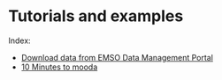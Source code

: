 # Tutorials and examples

Index:

* [Download data from EMSO Data Management Portal](download_emso.ipynb)
* [10 Minutes to mooda](10_Minutes_to_mooda.html)
